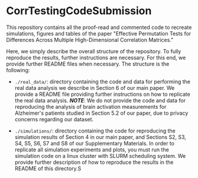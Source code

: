 # CorrTestingCodeSubmission
This repository contains all the proof-read and commented code to recreate simulations, figures and tables of the paper "Effective Permutation Tests for Differences Across Multiple High-Dimensional Correlation Matrices."

Here, we simply describe the overall structure of the repository. To fully reproduce the results, further instructions are necessary. For this end, we provide further README files when necessary. The structure is the following:

- <code>./real_data/</code>: directory containing the code and data for performing the real data analysis we describe in Section 6 of our main paper. We provide a README file providing further instructions on how to replicate the real data analysis. ***NOTE***: We do not provide the code and data for reproducing the analysis of brain activation measurements for Alzheimer's patients studied in Section 5.2 of our paper, due to privacy concerns regarding our dataset.

- <code>./simulations/</code>: directory containing the code for reproducing the simulation results of Section 4 in our main paper, and Sections S2, S3, S4, S5, S6, S7 and S8  of our Supplementary Materials. In order to replicate all simulation experiments and plots, you must run the simulation code on a linux cluster with SLURM scheduling system. We provide further description of how to reproduce the results in the README of this directory.S